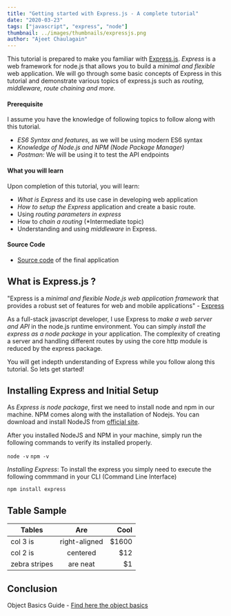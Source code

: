```yaml
---
title: "Getting started with Express.js - A complete tutorial"
date: "2020-03-23"
tags: ["javascript", "express", "node"]
thumbnail: ../images/thumbnails/expressjs.png
author: "Ajeet Chaulagain"
---
```

This tutorial is prepared to make you familiar with [Express.js](https://expressjs.com/). *Express* is a web framework for node.js that allows you to build a *minimal and flexible* web application. We will go through some basic concepts of Express in this tutorial and demonstrate various topics of express.js such as *routing, middleware, route chaining and more.*

#### Prerequisite

I assume you have the knowledge of following topics to follow along with this tutorial.

- *ES6 Syntax and features,* as we will be using modern ES6 syntax
- *Knowledge of Node.js and NPM (Node Package Manager)*
- *Postman:* We will be using it to test the API endpoints


#### What you will learn

Upon completion of this tutorial, you will learn:

- *What is Express* and its use case in developing web application
- *How to setup the Express* application and create a basic route.
- Using *routing parameters in express*
- How to *chain a routing* (*Intermediate topic)
- Understanding and using *middleware* in Express.


#### Source Code

- [Source code](https://www.google.com) of the final application


## What is Express.js ?

"Express is a *minimal and flexible Node.js web application framework* that provides a robust set of features for web and mobile applications" - [Express](https://expressjs.com/)

As a full-stack javascript developer, I use Express to *make a web server and API* in the node.js runtime environment. You can simply *install the express as a node package* in your application. The complexity of creating a server and handling different routes by using the core http module is reduced by the express package. 

You will get indepth understanding of Express while you follow along this tutorial. So lets get started!

## Installing Express and Initial Setup

As *Express is node package*, first we need to install node and npm in our machine. NPM comes along with the installation of Nodejs. You can download and install NodeJS from [official site](https://nodejs.org/en/).

After you installed NodeJS and NPM in your machine, simply run the following commands to verify its installed properly.

``` node -v ```
``` npm -v ```

*Installing Express*: To install the express you simply need to execute the following commmand in your CLI (Command Line Interface)

``` npm install express ```

## Table Sample

| Tables        | Are           | Cool  |
| ------------- |:-------------:| -----:|
| col 3 is      | right-aligned | $1600 |
| col 2 is      | centered      |   $12 |
| zebra stripes | are neat      |    $1 |


## Conclusion

Object Basics Guide - [Find here the object basics](https://developer.mozilla.org/en-US/docs/Learn/JavaScript/Objects/Basics)
